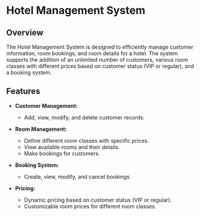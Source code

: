 # Hotel Management System

## Overview

The Hotel Management System is designed to efficiently manage customer information, room bookings, and room details for a hotel. The system supports the addition of an unlimited number of customers, various room classes with different prices based on customer status (VIP or regular), and a booking system.

## Features

- **Customer Management:**
  - Add, view, modify, and delete customer records.

- **Room Management:**
  - Define different room classes with specific prices.
  - View available rooms and their details.
  - Make bookings for customers.

- **Booking System:**
  - Create, view, modify, and cancel bookings.

- **Pricing:**
  - Dynamic pricing based on customer status (VIP or regular).
  - Customizable room prices for different room classes.
